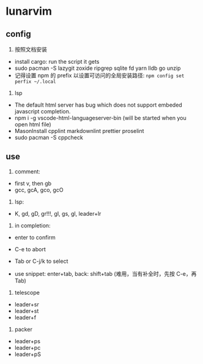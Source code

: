 # lunarvim

## config

1. 按照文档安装

- install cargo: run the script it gets
- sudo pacman -S lazygit zoxide ripgrep sqlite fd yarn lldb go unzip
- 记得设置 npm 的 prefix 以设置可访问的全局安装路径: `npm config set perfix ~/.local`

1. lsp

- The default html server has bug which does not support embeded javascript completion.
- npm i -g vscode-html-languageserver-bin (will be started when you open html file)
- MasonInstall cpplint markdownlint prettier proselint
- sudo pacman -S cppcheck

## use

1. comment:

- first v, then gb
- gcc, gcA, gco, gcO

1. lsp:

- K, gd, gD, gr!!!, gI, gs, gl, leader+lr

1. in completion:

- enter to confirm
- C-e to abort
- Tab or C-j/k to select

- use snippet: enter+tab, back: shift+tab (难用，当有补全时，先按 C-e，再 Tab)

1. telescope

- leader+sr
- leader+st
- leader+f

1. packer

- leader+ps
- leader+pc
- leader+pS
